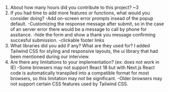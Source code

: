 1. About how many hours did you contribute to this project?
    ~3  
2. If you had time to add more features or functions, what would you consider doing?
    -Add on-screen error prompts insead of the popup default.
    -Customizing the response message after submit, so in the case of an server error there would be a message to call by phone for assitance. 
    -hide the form and show a thank you message confirming succesful submission.
    -clickable footer links
3. What libraries did you add if any? What are they used for?
    I added Tailwind CSS for styling and responsive layouts, the ui library that had been mentioned during our interview.
4. Are there any limitations to your implementation? (ex: does not work in IE)
    -Some browsers may not support React 18 but with Next.js React code is automatically transpiled into a compatible format for most browsers, so this limitation may not be significant. 
    -Older browsers may not support certain CSS features used by Tailwind CSS.